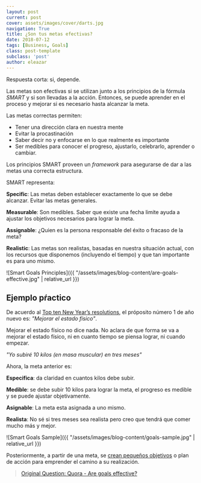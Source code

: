 ```yaml
---
layout: post
current: post
cover: assets/images/cover/darts.jpg
navigation: True
title: ¿Son tus metas efectivas?
date: 2018-07-12
tags: [Business, Goals]
class: post-template
subclass: 'post'
author: eleazar
---
```


Respuesta corta: si, depende.

Las metas son efectivas si se utilizan junto a los principios de la fórmula *SMART* y si son llevadas a la acción. Entonces, se puede aprender en el proceso y mejorar si es necesario hasta alcanzar la meta.

Las metas correctas permiten:

- Tener una dirección clara en nuestra mente
- Evitar la procastinación
- Saber decir no y enfocarse en lo que realmente es importante
- Ser medibles para conocer el progreso, ajustarlo, celebrarlo, aprender o cambiar.

Los principios SMART proveen un _framework_ para asegurarse de dar a las metas una correcta estructura.

SMART representa:

**Specific**: Las metas deben establecer exactamente lo que se debe alcanzar. Evitar las metas generales.

**Measurable**: Son medibles. Saber que existe una fecha limite ayuda a ajustar los objetivos necesarios para lograr la meta.

**Assignable**: ¿Quien es la persona responsable del éxito o fracaso de la meta?

**Realistic**: Las metas son realistas, basadas en nuestra situación actual, con los recursos que disponemos (incluyendo el tiempo) y que tan importante es para uno mismo.

![Smart Goals Principles]({{ "/assets/images/blog-content/are-goals-effective.jpg" | relative_url }})

## Ejemplo pŕactico

De acuerdo al [Top ten New Year’s resolutions](https://www.finder.com.au/top-10-new-years-resolutions), el próposito número 1 de año nuevo es: *"Mejorar el estado físico"*.

Mejorar el estado físico no dice nada. No aclara de que forma se va a mejorar el estado físico, ni en cuanto tiempo se piensa lograr, ni cuando empezar. 

_"Yo subiré 10 kilos (en masa muscular) en tres meses"_

Ahora, la meta anterior es:

**Especifica**: da claridad en cuantos kilos debe subir.

**Medible**: se debe subir 10 kilos para lograr la meta, el progreso es medible y se puede ajustar objetivamente.

**Asignable**: La meta esta asignada a uno mismo.

**Realista**: No sé si tres meses sea realista pero creo que tendrá que comer mucho más y mejor.

![Smart Goals Sample]({{ "/assets/images/blog-content/goals-sample.jpg" | relative_url }})

Posteriormente, a partir de una meta, se [crean pequeños objetivos](https://eresendez.com/reach-goals-reverse-engineered) o plan de acción para emprender el camino a su realización.

> [Original Question: Quora - Are goals effective?](https://www.quora.com/Are-goals-effective)